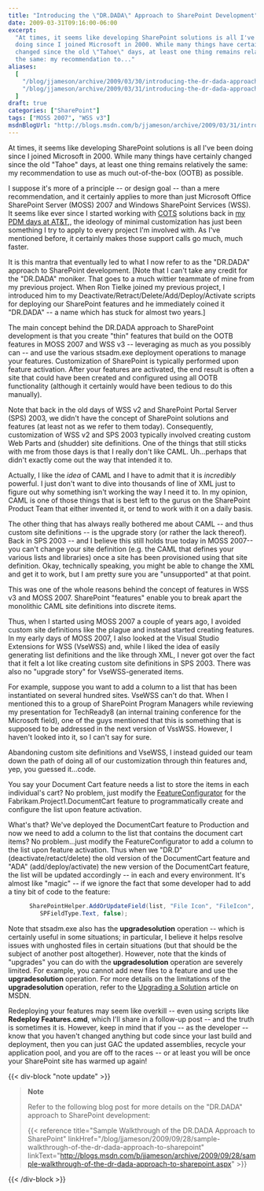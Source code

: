 ```yaml
---
title: "Introducing the \"DR.DADA\" Approach to SharePoint Development"
date: 2009-03-31T09:16:00-06:00
excerpt:
  "At times, it seems like developing SharePoint solutions is all I've been
  doing since I joined Microsoft in 2000. While many things have certainly
  changed since the old \"Tahoe\" days, at least one thing remains relatively
  the same: my recommendation to..."
aliases:
  [
    "/blog/jjameson/archive/2009/03/30/introducing-the-dr-dada-approach-to-sharepoint-development.aspx",
    "/blog/jjameson/archive/2009/03/31/introducing-the-dr-dada-approach-to-sharepoint-development.aspx",
  ]
draft: true
categories: ["SharePoint"]
tags: ["MOSS 2007", "WSS v3"]
msdnBlogUrl: "http://blogs.msdn.com/b/jjameson/archive/2009/03/31/introducing-the-dr-dada-approach-to-sharepoint-development.aspx"
---
```


At times, it seems like developing SharePoint solutions is all I've been doing
since I joined Microsoft in 2000. While many things have certainly changed since
the old "Tahoe" days, at least one thing remains relatively the same: my
recommendation to use as much out-of-the-box (OOTB) as possible.

I suppose it's more of a principle -- or design goal -- than a mere
recommendation, and it certainly applies to more than just Microsoft Office
SharePoint Server (MOSS) 2007 and Windows SharePoint Services (WSS). It seems
like ever since I started working with
[COTS](http://en.wikipedia.org/wiki/Commercial_off-the-shelf) solutions back in
[my PDM days at AT&T](/blog/jjameson/2007/03/03/who-is-this-guy),, the ideology
of minimal customization has just been something I try to apply to every project
I'm involved with. As I've mentioned before, it certainly makes those support
calls go much, much faster.

It is this mantra that eventually led to what I now refer to as the "DR.DADA"
approach to SharePoint development. [Note that I can't take any credit for the
"DR.DADA" moniker. That goes to a much wittier teammate of mine from my previous
project. When Ron Tielke joined my previous project, I introduced him to my
Deactivate/Retract/Delete/Add/Deploy/Activate scripts for deploying our
SharePoint features and he immediately coined it "DR.DADA" -- a name which has
stuck for almost two years.]

The main concept behind the DR.DADA approach to SharePoint development is that
you create "thin" features that build on the OOTB features in MOSS 2007 and WSS
v3 -- leveraging as much as you possibly can -- and use the various stsadm.exe
deployment operations to manage your features. Customization of SharePoint is
typically performed upon feature activation. After your features are activated,
the end result is often a site that could have been created and configured using
all OOTB functionality (although it certainly would have been tedious to do this
manually).

Note that back in the old days of WSS v2 and SharePoint Portal Server (SPS)
2003, we didn't have the concept of SharePoint solutions and features (at least
not as we refer to them today). Consequently, customization of WSS v2 and SPS
2003 typically involved creating custom Web Parts and (shudder) site
definitions. One of the things that still sticks with me from those days is that
I really don't like CAML. Uh...perhaps that didn't exactly come out the way that
intended it to.

Actually, I like the _idea_ of CAML and I have to admit that it is _incredibly_
powerful. I just don't want to dive into thousands of line of XML just to figure
out why something isn't working the way I need it to. In my opinion, CAML is one
of those things that is best left to the gurus on the SharePoint Product Team
that either invented it, or tend to work with it on a daily basis.

The other thing that has always really bothered me about CAML -- and thus custom
site definitions -- is the upgrade story (or rather the lack thereof). Back in
SPS 2003 -- and I believe this still holds true today in MOSS 2007-- you can't
change your site definition (e.g. the CAML that defines your various lists and
libraries) once a site has been provisioned using that site definition. Okay,
technically speaking, you might be able to change the XML and get it to work,
but I am pretty sure you are "unsupported" at that point.

This was one of the whole reasons behind the concept of features in WSS v3 and
MOSS 2007. SharePoint "features" enable you to break apart the monolithic CAML
site definitions into discrete items.

Thus, when I started using MOSS 2007 a couple of years ago, I avoided custom
site definitions like the plague and instead started creating features. In my
early days of MOSS 2007, I also looked at the Visual Studio Extensions for WSS
(VseWSS) and, while I liked the idea of easily generating list definitions and
the like through XML, I never got over the fact that it felt a lot like creating
custom site definitions in SPS 2003. There was also no "upgrade story" for
VseWSS-generated items.

For example, suppose you want to add a column to a list that has been
instantiated on several hundred sites. VseWSS can't do that. When I mentioned
this to a group of SharePoint Program Managers while reviewing my presentation
for TechReady8 (an internal training conference for the Microsoft field), one of
the guys mentioned that this is something that is supposed to be addressed in
the next version of VssWSS. However, I haven't looked into it, so I can't say
for sure.

Abandoning custom site definitions and VseWSS, I instead guided our team down
the path of doing all of our customization through thin features and, yep, you
guessed it...code.

You say your Document Cart feature needs a list to store the items in each
individual's cart? No problem, just modify the
[FeatureConfigurator](/blog/jjameson/2007/03/22/what-s-in-a-name-defaultfeaturereceiver-vs-featureconfigurator)
for the Fabrikam.Project1.DocumentCart feature to programmatically create and
configure the list upon feature activation.

What's that? We've deployed the DocumentCart feature to Production and now we
need to add a column to the list that contains the document cart items? No
problem...just modify the FeatureConfigurator to add a column to the list upon
feature activation. Thus when we "DR.D" (deactivate/retact/delete) the old
version of the DocumentCart feature and "ADA" (add/deploy/activate) the new
version of the DocumentCart feature, the list will be updated accordingly -- in
each and every environment. It's almost like "magic" -- if we ignore the fact
that some developer had to add a tiny bit of code to the feature:

```C#
      SharePointHelper.AddOrUpdateField(list, "File Icon", "FileIcon",
         SPFieldType.Text, false);
```

Note that stsadm.exe also has the **upgradesolution** operation -- which is
certainly useful in some situations; in particular, I believe it helps resolve
issues with unghosted files in certain situations (but that should be the
subject of another post altogether). However, note that the kinds of "upgrades"
you can do with the **upgradesolution** operation are severely limited. For
example, you cannot add new files to a feature and use the **upgradesolution**
operation. For more details on the limitations of the **upgradesolution**
operation, refer to the
[Upgrading a Solution](http://msdn.microsoft.com/en-us/library/aa543659.aspx)
article on MSDN.

Redeploying your features may seem like overkill -- even using scripts like
**Redeploy Features.cmd**, which I'll share in a follow-up post -- and the truth
is sometimes it is. However, keep in mind that if you -- as the developer --
know that you haven't changed anything but code since your last build and
deployment, then you can just GAC the updated assemblies, recycle your
application pool, and you are off to the races -- or at least you will be once
your SharePoint site has warmed up again!

{{< div-block "note update" >}}

> **Note**
>
> Refer to the following blog post for more details on the "DR.DADA" approach to
> SharePoint development:
>
> {{< reference title="Sample Walkthrough of the DR.DADA Approach to SharePoint" linkHref="/blog/jjameson/2009/09/28/sample-walkthrough-of-the-dr-dada-approach-to-sharepoint" linkText="http://blogs.msdn.com/b/jjameson/archive/2009/09/28/sample-walkthrough-of-the-dr-dada-approach-to-sharepoint.aspx" >}}

{{< /div-block >}}
